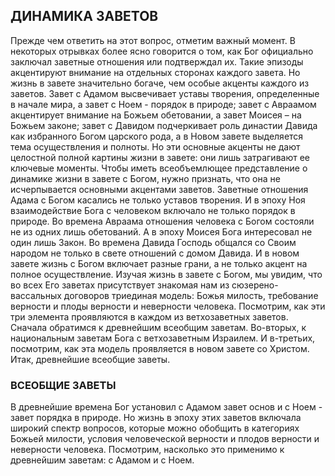 
## ДИНАМИКА ЗАВЕТОВ

Прежде чем ответить на этот вопрос, отметим важный момент. В некоторых отрывках более ясно говорится о том, как Бог официально заключал заветные отношения или подтверждал их. Такие эпизоды акцентируют внимание на отдельных сторонах каждого завета. Но жизнь в завете значительно богаче, чем особые акценты каждого из заветов.
Завет с Адамом высвечивает уставы творения, определенные в начале мира, а завет с Ноем - порядок в природе; завет с Авраамом акцентирует внимание на Божьем обетовании, а завет Моисея – на Божьем законе; завет с Давидом подчеркивает роль династии Давида как избранного Богом царского рода, а в Новом завете выделяется тема осуществления и полноты.
Но эти основные акценты не дают целостной полной картины жизни в завете: они лишь затрагивают ее ключевые моменты. Чтобы иметь всеобъемлющее представление о динамике жизни в завете с Богом, нужно признать, что она не исчерпывается основными акцентами заветов.
Заветные отношения Адама с Богом касались не только уставов творения. И в эпоху Ноя взаимодействие Бога с человеком включало не только порядок в природе. Во времена Авраама отношения человека с Богом состояли не из одних лишь обетований. А в эпоху Моисея Бога интересовал не один лишь Закон. Во времена Давида Господь общался со Своим народом не только в свете отношений с домом Давида. И в новом завете жизнь с Богом включает разные грани, а не только акцент на полное осуществление.
Изучая жизнь в завете с Богом, мы увидим, что во всех Его заветах присутствует знакомая нам из сюзерено-вассальных договоров триединая модель: Божья милость, требование верности и плоды верности и неверности человека.
Посмотрим, как эти три элемента проявляются в каждом из ветхозаветных заветов. Сначала обратимся к древнейшим всеобщим заветам. Во-вторых, к национальным заветам Бога с ветхозаветным Израилем. И в-третьих, посмотрим, как эта модель проявляется в новом завете со Христом. Итак, древнейшие всеобщие заветы.

### ВСЕОБЩИЕ ЗАВЕТЫ
В древнейшие времена Бог установил с Адамом завет основ и с Ноем - завет порядка в природе. Но жизнь в эпоху этих заветов включала широкий спектр вопросов, которые можно обобщить в категориях Божьей милости, условия человеческой верности и плодов верности и неверности человека.
Посмотрим, насколько это применимо к древнейшим заветам: с Адамом и с Ноем.
